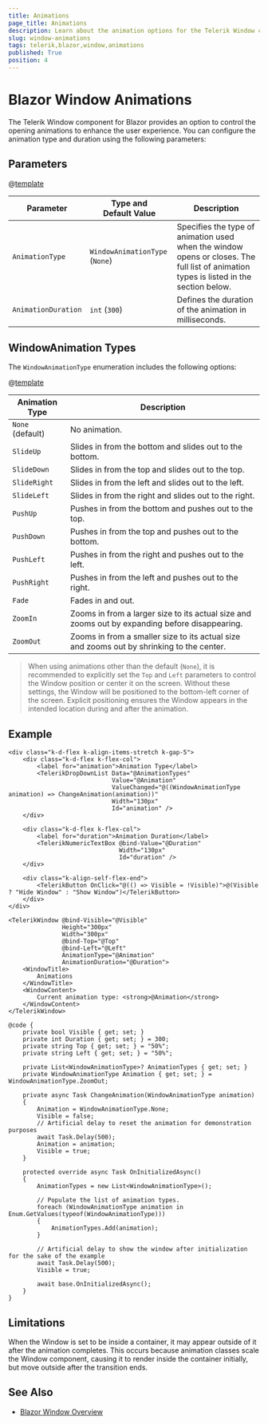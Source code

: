 ```yaml
---
title: Animations
page_title: Animations
description: Learn about the animation options for the Telerik Window component in Blazor.
slug: window-animations
tags: telerik,blazor,window,animations
published: True
position: 4
---
```


# Blazor Window Animations

The Telerik Window component for Blazor provides an option to control the opening animations to enhance the user experience. You can configure the animation type and duration using the following parameters:

## Parameters

@[template](/_contentTemplates/common/parameters-table-styles.md#table-layout)

| Parameter | Type and Default&nbsp;Value| Description |
|--------------------|------------------------------------|-------------|
| `AnimationType`| `WindowAnimationType` (`None`)| Specifies the type of animation used when the window opens or closes. The full list of animation types is listed in the section below. |
| `AnimationDuration`| `int` (`300`)| Defines the duration of the animation in milliseconds. |

## WindowAnimation Types

The `WindowAnimationType` enumeration includes the following options:

@[template](/_contentTemplates/common/parameters-table-styles.md#table-layout)

| Animation Type | Description                                                                                     |
|----------------|-------------------------------------------------------------------------------------------------|
| `None` (default)| No animation.                                                                                  |
| `SlideUp`      | Slides in from the bottom and slides out to the bottom.                                         |
| `SlideDown`    | Slides in from the top and slides out to the top.                                               |
| `SlideRight`   | Slides in from the left and slides out to the left.                                             |
| `SlideLeft`    | Slides in from the right and slides out to the right.                                           |
| `PushUp`       | Pushes in from the bottom and pushes out to the top.                                            |
| `PushDown`     | Pushes in from the top and pushes out to the bottom.                                            |
| `PushLeft`     | Pushes in from the right and pushes out to the left.                                            |
| `PushRight`    | Pushes in from the left and pushes out to the right.                                            |
| `Fade`         | Fades in and out.                                                                               |
| `ZoomIn`       | Zooms in from a larger size to its actual size and zooms out by expanding before disappearing.  |
| `ZoomOut`      | Zooms in from a smaller size to its actual size and zooms out by shrinking to the center.       |

> When using animations other than the default (`None`), it is recommended to explicitly set the `Top` and `Left` parameters to control the Window position or center it on the screen. Without these settings, the Window will be positioned to the bottom-left corner of the screen. Explicit positioning ensures the Window appears in the intended location during and after the animation.

## Example

````RAZOR
<div class="k-d-flex k-align-items-stretch k-gap-5">
    <div class="k-d-flex k-flex-col">
        <label for="animation">Animation Type</label>
        <TelerikDropDownList Data="@AnimationTypes"
                             Value="@Animation"
                             ValueChanged="@((WindowAnimationType animation) => ChangeAnimation(animation))"
                             Width="130px"
                             Id="animation" />
    </div>

    <div class="k-d-flex k-flex-col">
        <label for="duration">Animation Duration</label>
        <TelerikNumericTextBox @bind-Value="@Duration"
                               Width="130px"
                               Id="duration" />
    </div>

    <div class="k-align-self-flex-end">
        <TelerikButton OnClick="@(() => Visible = !Visible)">@(Visible ? "Hide Window" : "Show Window")</TelerikButton>
    </div>
</div>

<TelerikWindow @bind-Visible="@Visible"
               Height="300px"
               Width="300px"
               @bind-Top="@Top"
               @bind-Left="@Left"
               AnimationType="@Animation"
               AnimationDuration="@Duration">
    <WindowTitle>
        Animations
    </WindowTitle>
    <WindowContent>
        Current animation type: <strong>@Animation</strong>
    </WindowContent>
</TelerikWindow>

@code {
    private bool Visible { get; set; }
    private int Duration { get; set; } = 300;
    private string Top { get; set; } = "50%";
    private string Left { get; set; } = "50%";

    private List<WindowAnimationType>? AnimationTypes { get; set; }
    private WindowAnimationType Animation { get; set; } = WindowAnimationType.ZoomOut;

    private async Task ChangeAnimation(WindowAnimationType animation)
    {
        Animation = WindowAnimationType.None;
        Visible = false;
        // Artificial delay to reset the animation for demonstration purposes
        await Task.Delay(500);
        Animation = animation;
        Visible = true;
    }

    protected override async Task OnInitializedAsync()
    {
        AnimationTypes = new List<WindowAnimationType>();

        // Populate the list of animation types.
        foreach (WindowAnimationType animation in Enum.GetValues(typeof(WindowAnimationType)))
        {
            AnimationTypes.Add(animation);
        }

        // Artificial delay to show the window after initialization for the sake of the example
        await Task.Delay(500);
        Visible = true;

        await base.OnInitializedAsync();
    }
}
````

## Limitations

When the Window is set to be inside a container, it may appear outside of it after the animation completes. This occurs because animation classes scale the Window component, causing it to render inside the container initially, but move outside after the transition ends.

## See Also

* [Blazor Window Overview](slug:window-overview)